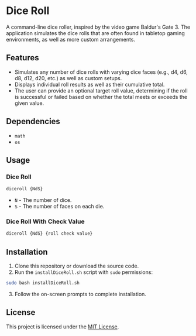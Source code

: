 # Dice Roll
A command-line dice roller, inspired by the video game Baldur's Gate 3. The application simulates the dice rolls that are often found in tabletop gaming environments, as well as more custom arrangements.

## Features
- Simulates any number of dice rolls with varying dice faces (e.g., d4, d6, d8, d12, d20, etc.) as well as custom setups.
- Displays individual roll results as well as their cumulative total.
- The user can provide an optional target roll value, determining if the roll is successful or failed based on whether the total meets or exceeds the given value.

## Dependencies
- `math`
- `os`

## Usage
### Dice Roll
```bash
diceroll {NdS}
```
- `N` - The number of dice.
- `S` - The number of faces on each die.

### Dice Roll With Check Value
```bash
diceroll {NdS} {roll check value}
```

## Installation
1. Clone this repository or download the source code.
2. Run the `installDiceRoll.sh` script with `sudo` permissions:
```bash
sudo bash installDiceRoll.sh
```
3. Follow the on-screen prompts to complete installation.

## License
This project is licensed under the [MIT License](LICENSE).